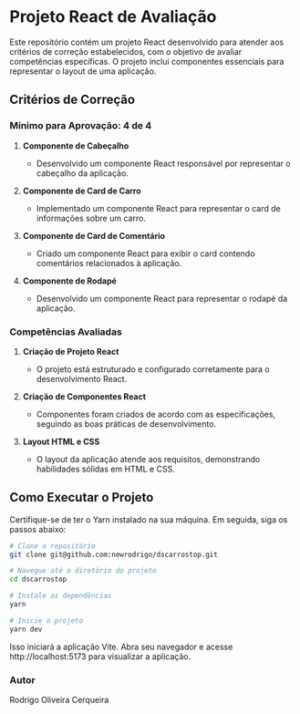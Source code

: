 # Projeto React de Avaliação

Este repositório contém um projeto React desenvolvido para atender aos critérios de correção estabelecidos, com o objetivo de avaliar competências específicas. O projeto inclui componentes essenciais para representar o layout de uma aplicação.

## Critérios de Correção

### Mínimo para Aprovação: 4 de 4

1. **Componente de Cabeçalho**
   - Desenvolvido um componente React responsável por representar o cabeçalho da aplicação.

2. **Componente de Card de Carro**
   - Implementado um componente React para representar o card de informações sobre um carro.

3. **Componente de Card de Comentário**
   - Criado um componente React para exibir o card contendo comentários relacionados à aplicação.

4. **Componente de Rodapé**
   - Desenvolvido um componente React para representar o rodapé da aplicação.

### Competências Avaliadas

1. **Criação de Projeto React**
   - O projeto está estruturado e configurado corretamente para o desenvolvimento React.

2. **Criação de Componentes React**
   - Componentes foram criados de acordo com as especificações, seguindo as boas práticas de desenvolvimento.

3. **Layout HTML e CSS**
   - O layout da aplicação atende aos requisitos, demonstrando habilidades sólidas em HTML e CSS.

## Como Executar o Projeto

Certifique-se de ter o Yarn instalado na sua máquina. Em seguida, siga os passos abaixo:

```bash
# Clone o repositório
git clone git@github.com:newrodrigo/dscarrostop.git

# Navegue até o diretório do projeto
cd dscarrostop

# Instale as dependências
yarn

# Inicie o projeto
yarn dev
```
Isso iniciará a aplicação Vite. Abra seu navegador e acesse http://localhost:5173 para visualizar a aplicação.

### Autor
Rodrigo Oliveira Cerqueira

